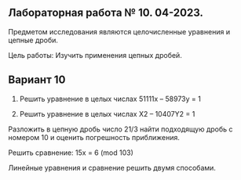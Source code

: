 ## Лабораторная работа № 10. 04-2023.

Предметом исследования являются целочисленные уравнения и цепные дроби.

Цель работы:
Изучить применения цепных дробей.

## Вариант 10

1) Решить уравнение в целых числах
51111x – 58973y = 1

2) Решить уравнение в целых числах
X2 – 10407Y2 = 1

Разложить в цепную дробь число 21/3 найти подходящую дробь с номером 10 и оценить погрешность приближения.

Решить сравнение:
15x = 6 (mod 103)

Линейные уравнения и сравнение решить двумя способами.
